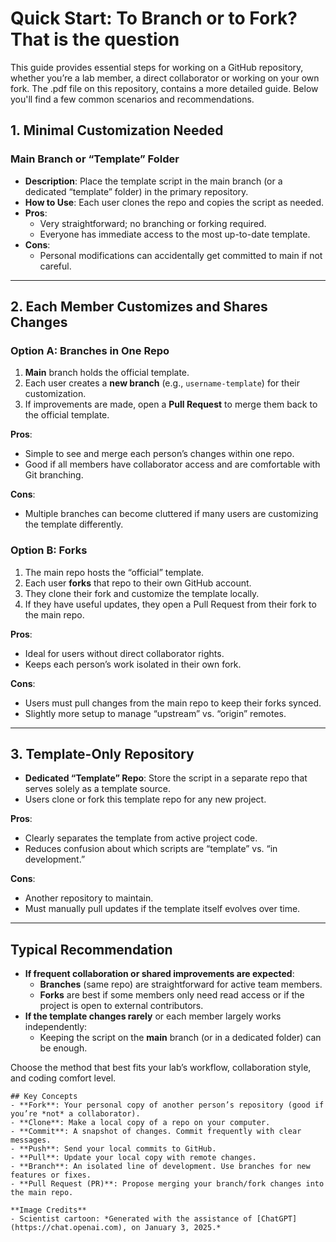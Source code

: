 
# Quick Start: To Branch or to Fork? That is the question


This guide provides essential steps for working on a GitHub repository, whether you’re a lab member, a direct collaborator or working on your own fork.
The .pdf file on this repository, contains a more detailed guide. Below you'll find a few common scenarios and recommendations.


## 1. Minimal Customization Needed

### Main Branch or “Template” Folder
- **Description**: Place the template script in the main branch (or a dedicated “template” folder) in the primary repository.
- **How to Use**: Each user clones the repo and copies the script as needed.
- **Pros**:
  - Very straightforward; no branching or forking required.
  - Everyone has immediate access to the most up-to-date template.
- **Cons**:
  - Personal modifications can accidentally get committed to main if not careful.

---

## 2. Each Member Customizes and Shares Changes

### Option A: Branches in One Repo
1. **Main** branch holds the official template.
2. Each user creates a **new branch** (e.g., `username-template`) for their customization.
3. If improvements are made, open a **Pull Request** to merge them back to the official template.

**Pros**:
- Simple to see and merge each person’s changes within one repo.  
- Good if all members have collaborator access and are comfortable with Git branching.

**Cons**:
- Multiple branches can become cluttered if many users are customizing the template differently.

### Option B: Forks
1. The main repo hosts the “official” template.
2. Each user **forks** that repo to their own GitHub account.
3. They clone their fork and customize the template locally.
4. If they have useful updates, they open a Pull Request from their fork to the main repo.

**Pros**:
- Ideal for users without direct collaborator rights.
- Keeps each person’s work isolated in their own fork.

**Cons**:
- Users must pull changes from the main repo to keep their forks synced.
- Slightly more setup to manage “upstream” vs. “origin” remotes.

---

## 3. Template-Only Repository

- **Dedicated “Template” Repo**: Store the script in a separate repo that serves solely as a template source.
- Users clone or fork this template repo for any new project.

**Pros**:
- Clearly separates the template from active project code.
- Reduces confusion about which scripts are “template” vs. “in development.”

**Cons**:
- Another repository to maintain.
- Must manually pull updates if the template itself evolves over time.

---

## Typical Recommendation

- **If frequent collaboration or shared improvements are expected**:
  - **Branches** (same repo) are straightforward for active team members.
  - **Forks** are best if some members only need read access or if the project is open to external contributors.
- **If the template changes rarely** or each member largely works independently:
  - Keeping the script on the **main** branch (or in a dedicated folder) can be enough.

Choose the method that best fits your lab’s workflow, collaboration style, and coding comfort level.  
```
## Key Concepts
- **Fork**: Your personal copy of another person’s repository (good if you’re *not* a collaborator).  
- **Clone**: Make a local copy of a repo on your computer.  
- **Commit**: A snapshot of changes. Commit frequently with clear messages.  
- **Push**: Send your local commits to GitHub.  
- **Pull**: Update your local copy with remote changes.  
- **Branch**: An isolated line of development. Use branches for new features or fixes.  
- **Pull Request (PR)**: Propose merging your branch/fork changes into the main repo.

**Image Credits**
- Scientist cartoon: *Generated with the assistance of [ChatGPT](https://chat.openai.com), on January 3, 2025.*
